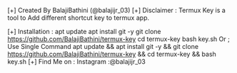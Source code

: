 [+] Created By BalajiBathini
(@balajijr_03)
[+] Disclaimer :
Termux Key is a tool to Add different shortcut key to termux app.


[+] Installation :
apt update
apt install git -y
git clone https://github.com/BalajiBathini/termux-key
cd termux-key
bash key.sh
Or ; Use Single Command
apt update && apt install git -y && git clone https://github.com/BalajiBathini/termux-key && cd termux-key && bash key.sh
[+] Find Me on : 
Instagram :@balajijr_03
